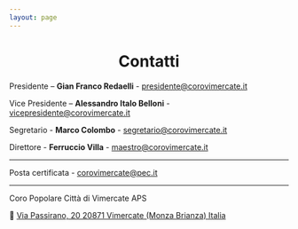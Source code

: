 ```yaml
---
layout: page
---
```

<p></p>
<h1 style="text-align: center;">Contatti</h1>

Presidente – **Gian Franco Redaelli** - <presidente@corovimercate.it>

Vice Presidente – **Alessandro Italo Belloni** - <vicepresidente@corovimercate.it>

Segretario - **Marco Colombo** - <segretario@corovimercate.it>

Direttore - **Ferruccio Villa** - <maestro@corovimercate.it>

---

Posta certificata - <corovimercate@pec.it> 

---

Coro Popolare Città di Vimercate APS
<p>📍 <a href="https://goo.gl/maps/mVr86QAhgBSmVZHg8">Via Passirano, 20
20871 Vimercate (Monza Brianza)
Italia</a></p>

